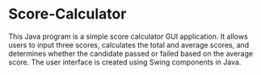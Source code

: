 # Score-Calculator
This Java program is a simple score calculator GUI application. It allows users to input three scores, calculates the total and average scores, and determines whether the candidate passed or failed based on the average score. The user interface is created using Swing components in Java.
